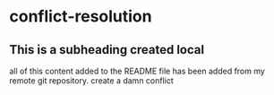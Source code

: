 # conflict-resolution
## This is a subheading created local
all of this content added to the README file has been added from my remote git repository.
create a damn conflict